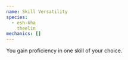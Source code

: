 ```yaml
---
name: Skill Versatility
species:
  - esh-kha
    theelin
mechanics: []
---
```

You gain proficiency in one skill of your choice.
